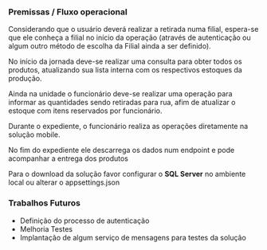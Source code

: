 ﻿### Premissas / Fluxo operacional

Considerando que o usuário deverá realizar a retirada numa filial, espera-se que ele conheça a filial no início da operação (através de autenticação ou algum outro método de escolha da Filial ainda a ser definido).

No início da jornada deve-se realizar uma consulta para obter todos os produtos, atualizando sua lista interna com os respectivos estoques da produção.

Ainda na unidade o funcionário deve-se realizar uma operação para informar as quantidades sendo retiradas para rua, afim de atualizar o estoque com itens reservados por funcionário.

Durante o expediente, o funcionário realiza as operações diretamente na solução mobile.

No fim do expediente ele descarrega os dados num endpoint e pode acompanhar a entrega dos produtos

Para o download da solução favor configurar o **SQL Server** no ambiente local ou alterar o appsettings.json


### Trabalhos Futuros

- Definição do processo de autenticação
- Melhoria Testes
- Implantação de algum serviço de mensagens para testes da solução



